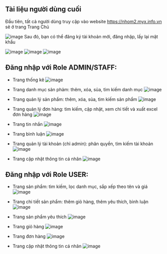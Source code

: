 ## Tài liệu người dùng cuối

Đầu tiên, tất cả người dùng truy cập vào website https://nhom2.myx.info.vn sẽ ở trang Trang Chủ

![image](https://github.com/user-attachments/assets/991f766d-339a-4d7f-8fa1-6cd7dcdaa0c7)
Sau đó, bạn có thể đăng ký tài khoản mới, đăng nhập, lấy lại mật khẩu

![image](https://github.com/user-attachments/assets/2ad00fc5-e5cd-459d-bdcc-a6d0ba1a7777)
![image](https://github.com/user-attachments/assets/1e47708e-2a60-439a-945b-e52079b3b77f)
![image](https://github.com/user-attachments/assets/b41b2557-2259-41dd-8647-92fe50f84657)

## Đăng nhập với Role ADMIN/STAFF:
- Trang thống kê
![image](https://github.com/user-attachments/assets/d48645da-2717-4ee6-b500-aa606610cef6)

- Trang danh mục sản phảm: thêm, xóa, sủa, tìm kiếm danh mục
![image](https://github.com/user-attachments/assets/85146b10-fda7-47ea-97a0-f8057c541259)

- Trang quản lý sản phẩm: thêm, xóa, sủa, tìm kiếm sản phẩm
![image](https://github.com/user-attachments/assets/e8acc968-e2f2-450f-a4a1-d217e3ee058e)

- Trang quản lý đơn hàng: tìm kiếm, cập nhật, xem chi tiết và xuất excel đơn hàng
![image](https://github.com/user-attachments/assets/a857d3f3-9bc8-4272-aa3a-a38f0bbe6f24)

- Trang tin nhắn
![image](https://github.com/user-attachments/assets/51cc5b02-2e66-429f-98d1-5cad315c70f4)

- Trang bình luận
![image](https://github.com/user-attachments/assets/3b222a5c-7b20-407a-9b98-0a781a9b2a6a)

- Trang quản lý tài khoản (chỉ admin): phân quyền, tìm kiếm tài khoản
![image](https://github.com/user-attachments/assets/d8fcff44-e1ce-414b-a13b-7d94ea9cd96b)

- Trang cập nhật thông tin cá nhân
![image](https://github.com/user-attachments/assets/2f875c39-e56a-4f34-9655-20b9af26182b)

## Đăng nhập với Role USER:
- Trang sản phẩm: tìm kiếm, lọc danh mục, sắp xếp theo tên và giá
![image](https://github.com/user-attachments/assets/ef3f4612-e7db-4f17-aae6-2e7b874b3f3f)

- Trang chi tiết sản phẩm: thêm giỏ hàng, thêm yêu thích, bình luận
![image](https://github.com/user-attachments/assets/adc0906b-38dc-4763-9f2f-3ec6e27d18ba)

- Trang sản phẩm yêu thích
![image](https://github.com/user-attachments/assets/7a90a3a8-e861-4114-a4a0-5f23a540252c)

- Trang giỏ hàng
![image](https://github.com/user-attachments/assets/90dbae8e-06ff-4e98-8b78-bb9aafc63062)

- Trang đơn hàng
![image](https://github.com/user-attachments/assets/9b58c6c3-4f43-4da8-b195-823c70e7c8ce)

- Trang cập nhật thông tin cá nhân
![image](https://github.com/user-attachments/assets/bae7da83-e441-4b3a-a15e-78b8386b8cc4)







